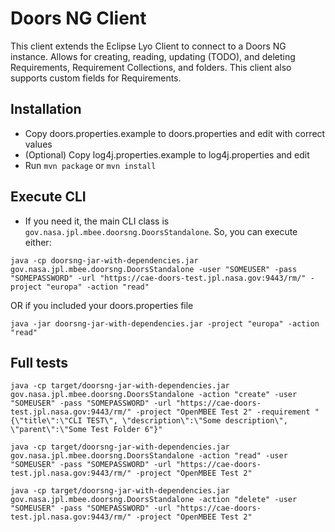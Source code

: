 # Doors NG Client
This client extends the Eclipse Lyo Client to connect to a Doors NG instance. Allows for creating, reading, updating (TODO), and deleting Requirements, Requirement Collections, and folders. This client also supports custom fields for Requirements.

## Installation
- Copy doors.properties.example to doors.properties and edit with correct values
- (Optional) Copy log4j.properties.example to log4j.properties and edit
- Run `mvn package` or `mvn install`

## Execute CLI
- If you need it, the main CLI class is `gov.nasa.jpl.mbee.doorsng.DoorsStandalone`. So, you can execute either:
```
java -cp doorsng-jar-with-dependencies.jar gov.nasa.jpl.mbee.doorsng.DoorsStandalone -user "SOMEUSER" -pass "SOMEPASSWORD" -url "https://cae-doors-test.jpl.nasa.gov:9443/rm/" -project "europa" -action "read"
```
OR if you included your doors.properties file
```
java -jar doorsng-jar-with-dependencies.jar -project "europa" -action "read"
```

## Full tests
```
java -cp target/doorsng-jar-with-dependencies.jar gov.nasa.jpl.mbee.doorsng.DoorsStandalone -action "create" -user "SOMEUSER" -pass "SOMEPASSWORD" -url "https://cae-doors-test.jpl.nasa.gov:9443/rm/" -project "OpenMBEE Test 2" -requirement "{\"title\":\"CLI TEST\", \"description\":\"Some description\", \"parent\":\"Some Test Folder 6"}"

java -cp target/doorsng-jar-with-dependencies.jar gov.nasa.jpl.mbee.doorsng.DoorsStandalone -action "read" -user "SOMEUSER" -pass "SOMEPASSWORD" -url "https://cae-doors-test.jpl.nasa.gov:9443/rm/" -project "OpenMBEE Test 2"

java -cp target/doorsng-jar-with-dependencies.jar gov.nasa.jpl.mbee.doorsng.DoorsStandalone -action "delete" -user "SOMEUSER" -pass "SOMEPASSWORD" -url "https://cae-doors-test.jpl.nasa.gov:9443/rm/" -project "OpenMBEE Test 2"
```